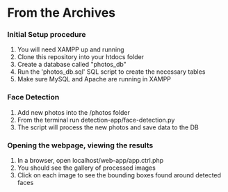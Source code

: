 # From the Archives

### Initial Setup procedure

1. You will need XAMPP up and running
2. Clone this repository into your htdocs folder
3. Create a database called "photos_db"
4. Run the 'photos_db.sql' SQL script to create the necessary tables
5. Make sure MySQL and Apache are running in XAMPP

### Face Detection

1. Add new photos into the /photos folder
2. From the terminal run detection-app/face-detection.py
3. The script will process the new photos and save data to the DB

### Opening the webpage, viewing the results

1. In a browser, open localhost/web-app/app.ctrl.php
2. You should see the gallery of processed images
3. Click on each image to see the bounding boxes found around detected faces
